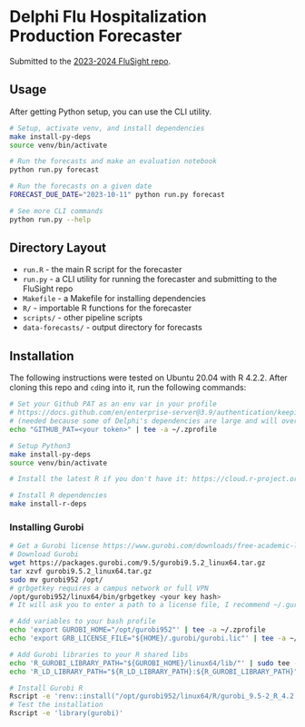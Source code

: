 # Delphi Flu Hospitalization Production Forecaster

Submitted to the [2023-2024 FluSight repo](https://github.com/cdcepi/FluSight-forecast-hub).

## Usage

After getting Python setup, you can use the CLI utility.

```sh
# Setup, activate venv, and install dependencies
make install-py-deps
source venv/bin/activate

# Run the forecasts and make an evaluation notebook
python run.py forecast

# Run the forecasts on a given date
FORECAST_DUE_DATE="2023-10-11" python run.py forecast

# See more CLI commands
python run.py --help
```

## Directory Layout

-   `run.R` - the main R script for the forecaster
-   `run.py` - a CLI utility for running the forecaster and submitting to the
    FluSight repo
-   `Makefile` - a Makefile for installing dependencies
-   `R/` - importable R functions for the forecaster
-   `scripts/` - other pipeline scripts
-   `data-forecasts/` - output directory for forecasts

## Installation

The following instructions were tested on Ubuntu 20.04 with R 4.2.2.
After cloning this repo and `cd`ing into it, run the following commands:

```sh
# Set your Github PAT as an env var in your profile
# https://docs.github.com/en/enterprise-server@3.9/authentication/keeping-your-account-and-data-secure/managing-your-personal-access-tokens
# (needed because some of Delphi's dependencies are large and will overload the unauthenticated Github API)
echo "GITHUB_PAT=<your token>" | tee -a ~/.zprofile

# Setup Python3
make install-py-deps
source venv/bin/activate

# Install the latest R if you don't have it: https://cloud.r-project.org/bin/linux/ubuntu/

# Install R dependencies
make install-r-deps
```

### Installing Gurobi

```sh
# Get a Gurobi license https://www.gurobi.com/downloads/free-academic-license/
# Download Gurobi
wget https://packages.gurobi.com/9.5/gurobi9.5.2_linux64.tar.gz
tar xzvf gurobi9.5.2_linux64.tar.gz
sudo mv gurobi952 /opt/
# grbgetkey requires a campus network or full VPN
/opt/gurobi952/linux64/bin/grbgetkey <your key hash>
# It will ask you to enter a path to a license file, I recommend ~/.gurobi/gurobi.lic

# Add variables to your bash profile
echo 'export GUROBI_HOME="/opt/gurobi952"' | tee -a ~/.zprofile
echo 'export GRB_LICENSE_FILE="${HOME}/.gurobi/gurobi.lic"' | tee -a ~/.zprofile

# Add Gurobi libraries to your R shared libs
echo 'R_GUROBI_LIBRARY_PATH="${GUROBI_HOME}/linux64/lib/"' | sudo tee -a /etc/R/ldpaths
echo 'R_LD_LIBRARY_PATH="${R_LD_LIBRARY_PATH}:${R_GUROBI_LIBRARY_PATH}"' | sudo tee -a /etc/R/ldpaths

# Install Gurobi R
Rscript -e 'renv::install("/opt/gurobi952/linux64/R/gurobi_9.5-2_R_4.2.0.tar.gz")'
# Test the installation
Rscript -e 'library(gurobi)'
```
